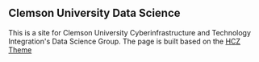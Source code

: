 ## Clemson University Data Science

This is a site for Clemson University Cyberinfrastructure and Technology Integration's Data Science Group. The page is built based on the [HCZ Theme](http://aboutashu.com/hcz-jekyll-blog/) 
